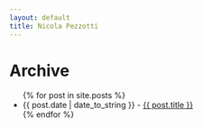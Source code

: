 ```yaml
---
layout: default
title: Nicola Pezzotti
---
```


Archive
===================

<ul>
{% for post in site.posts %}
     <li>{{ post.date | date_to_string }} - <a href="{{ site.baseurl }}{{ post.url }}">{{ post.title }}</a></li>
{% endfor %}
</ul>



